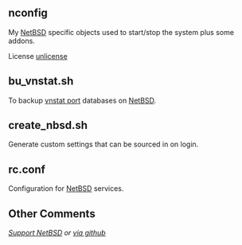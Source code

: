 ## nconfig
My [NetBSD](https://www.netbsd.org/) specific objects
used to start/stop the system plus some addons.

License [unlicense](https://unlicense.org)

## bu\_vnstat.sh
To backup
[vnstat port](https://openports.pl/path/net/vnstat)
databases on
[NetBSD](https://www.netbsd.org/).

## create\_nbsd.sh
Generate custom settings that can be sourced in on login.

## rc.conf
Configuration for [NetBSD](https://www.netbsd.org/)
services.

## Other Comments
*[Support NetBSD](https://www.netbsd.org/donations/) or
[via github](https://github.com/sponsors/NetBSD)*
